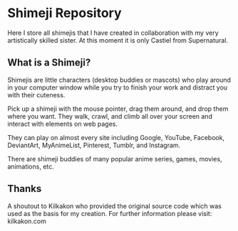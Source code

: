 # Shimeji Repository

Here I store all shimejis that I have created in collaboration with my very artistically skilled sister. At this moment it is only Castiel from Supernatural.

## What is a Shimeji?

Shimejis are little characters (desktop buddies or mascots) who play around in your computer window while you try to finish your work and distract you with their cuteness.

Pick up a shimeji with the mouse pointer, drag them around, and drop them where you want. They walk, crawl, and climb all over your screen and interact with elements on web pages.

They can play on almost every site including Google, YouTube, Facebook, DeviantArt, MyAnimeList, Pinterest, Tumblr, and Instagram.

There are shimeji buddies of many popular anime series, games, movies, animations, etc.

## Thanks

A shoutout to Kilkakon who provided the original source code which was used as the basis for my creation. For further information please visit: kilkakon.com

